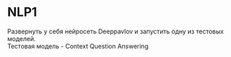 # NLP1
Развернуть у себя нейросеть Deeppavlov и запустить одну из тестовых моделей.    
Тестовая модель - Context Question Answering    
